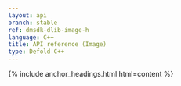 ```yaml
---
layout: api
branch: stable
ref: dmsdk-dlib-image-h
language: C++
title: API reference (Image)
type: Defold C++
---
```

{% include anchor_headings.html html=content %}